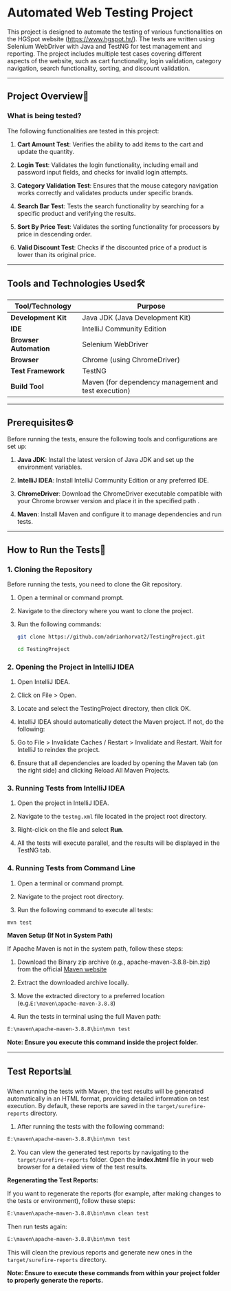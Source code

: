 # Automated Web Testing Project

This project is designed to automate the testing of various functionalities on the HGSpot website (https://www.hgspot.hr/). The tests are written using Selenium WebDriver with Java and TestNG for test management and reporting. The project includes multiple test cases covering different aspects of the website, such as cart functionality, login validation, category navigation, search functionality, sorting, and discount validation.

---

## **Project Overview**📄

### **What is being tested?**
The following functionalities are tested in this project:
1. **Cart Amount Test**: Verifies the ability to add items to the cart and update the quantity.

2. **Login Test**: Validates the login functionality, including email and password input fields, and checks for invalid login attempts.
3. **Category Validation Test**: Ensures that the mouse category navigation works correctly and validates products under specific brands.
4. **Search Bar Test**: Tests the search functionality by searching for a specific product and verifying the results.
5. **Sort By Price Test**: Validates the sorting functionality for processors by price in descending order.
6. **Valid Discount Test**: Checks if the discounted price of a product is lower than its original price.

---

## **Tools and Technologies Used**🛠️

| **Tool/Technology**       | **Purpose**                                      |
|---------------------------|-------------------------------------------------|
| **Development Kit**       | Java JDK (Java Development Kit)                 |
| **IDE**                   | IntelliJ Community Edition                      |
| **Browser Automation**    | Selenium WebDriver                              |
| **Browser**               | Chrome (using ChromeDriver)                     |
| **Test Framework**        | TestNG                                          |
| **Build Tool**            | Maven (for dependency management and test execution) |

---

## **Prerequisites**⚙️
Before running the tests, ensure the following tools and configurations are set up:
1. **Java JDK**: Install the latest version of Java JDK and set up the environment variables.

2. **IntelliJ IDEA**: Install IntelliJ Community Edition or any preferred IDE.
3. **ChromeDriver**: Download the ChromeDriver executable compatible with your Chrome browser version and place it in the specified path .
4. **Maven**: Install Maven and configure it to manage dependencies and run tests.

---

## **How to Run the Tests**🚀

### **1. Cloning the Repository**  
Before running the tests, you need to clone the Git repository.  

1. Open a terminal or command prompt.  

2. Navigate to the directory where you want to clone the project.  
3. Run the following commands:  
   ```bash
   git clone https://github.com/adrianhorvat2/TestingProject.git
   ```
   ```bash
   cd TestingProject
### **2. Opening the Project in IntelliJ IDEA**

1. Open IntelliJ IDEA.

2. Click on File > Open.
3. Locate and select the TestingProject directory, then click OK.
4. IntelliJ IDEA should automatically detect the Maven project. If not, do the following:
5. Go to File > Invalidate Caches / Restart > Invalidate and Restart.
Wait for IntelliJ to reindex the project.
6. Ensure that all dependencies are loaded by opening the Maven tab (on the right side) and clicking Reload All Maven Projects.

### **3. Running Tests from IntelliJ IDEA**
1. Open the project in IntelliJ IDEA.

2. Navigate to the `testng.xml` file located in the project root directory.
3. Right-click on the file and select **Run**.
4. All the tests will execute parallel, and the results will be displayed in the TestNG tab.

### **4. Running Tests from Command Line**
1. Open a terminal or command prompt.

2. Navigate to the project root directory.
3. Run the following command to execute all tests:
  ```bash
  mvn test
  ```

**Maven Setup (If Not in System Path)**

If Apache Maven is not in the system path, follow these steps:

1. Download the Binary zip archive (e.g., apache-maven-3.8.8-bin.zip) from the official [Maven website](https://maven.apache.org/download.cgi)


2. Extract the downloaded archive locally.

3. Move the extracted directory to a preferred location (e.g.`E:\maven\apache-maven-3.8.8`)

4. Run the tests in terminal using the full Maven path:
```bash
E:\maven\apache-maven-3.8.8\bin\mvn test
```
**Note: Ensure you execute this command inside the project folder.**

---
## **Test Reports**📊

When running the tests with Maven, the test results will be generated automatically in an HTML format, providing detailed information on test execution. By default, these reports are saved in the `target/surefire-reports` directory.

1. After running the tests with the following command:
```bash
E:\maven\apache-maven-3.8.8\bin\mvn test
```
2. You can view the generated test reports by navigating to the `target/surefire-reports` folder. Open the **index.html** file in your web browser for a detailed view of the test results.

**Regenerating the Test Reports:**

If you want to regenerate the reports (for example, after making changes to the tests or environment), follow these steps:


```bash
E:\maven\apache-maven-3.8.8\bin\mvn clean test
```
Then run tests again:
```bash
E:\maven\apache-maven-3.8.8\bin\mvn test
```

This will clean the previous reports and generate new ones in the `target/surefire-reports` directory.

**Note: Ensure to execute these commands from within your project folder to properly generate the reports.**